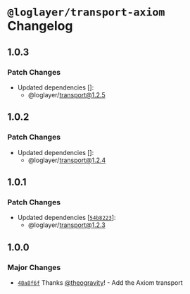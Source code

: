 # `@loglayer/transport-axiom` Changelog

## 1.0.3

### Patch Changes

- Updated dependencies []:
  - @loglayer/transport@1.2.5

## 1.0.2

### Patch Changes

- Updated dependencies []:
  - @loglayer/transport@1.2.4

## 1.0.1

### Patch Changes

- Updated dependencies [[`54b8223`](https://github.com/loglayer/loglayer/commit/54b822362f631891cff92d8279883eee994e66cb)]:
  - @loglayer/transport@1.2.3

## 1.0.0

### Major Changes

- [`48a8f6f`](https://github.com/loglayer/loglayer/commit/48a8f6f008786ee1f25246a84d07af9555fd689d) Thanks [@theogravity](https://github.com/theogravity)! - Add the Axiom transport
